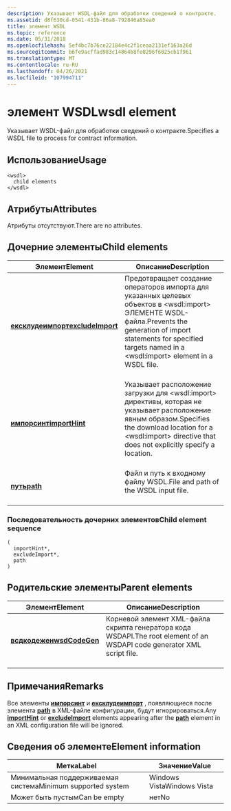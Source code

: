 ```yaml
---
description: Указывает WSDL-файл для обработки сведений о контракте.
ms.assetid: d8f630cd-0541-431b-86a8-792846a85ea0
title: элемент WSDL
ms.topic: reference
ms.date: 05/31/2018
ms.openlocfilehash: 5ef4bc7b76ce22184e4c2f1ceaa2131ef163a26d
ms.sourcegitcommit: b6fe9acffad983c14864b8fe0296f6025cb1f961
ms.translationtype: MT
ms.contentlocale: ru-RU
ms.lasthandoff: 04/26/2021
ms.locfileid: "107994711"
---
```

# <a name="wsdl-element"></a><span data-ttu-id="3f2d1-103">элемент WSDL</span><span class="sxs-lookup"><span data-stu-id="3f2d1-103">wsdl element</span></span>

<span data-ttu-id="3f2d1-104">Указывает WSDL-файл для обработки сведений о контракте.</span><span class="sxs-lookup"><span data-stu-id="3f2d1-104">Specifies a WSDL file to process for contract information.</span></span>

## <a name="usage"></a><span data-ttu-id="3f2d1-105">Использование</span><span class="sxs-lookup"><span data-stu-id="3f2d1-105">Usage</span></span>

``` syntax
<wsdl>
  child elements
</wsdl>
```

## <a name="attributes"></a><span data-ttu-id="3f2d1-106">Атрибуты</span><span class="sxs-lookup"><span data-stu-id="3f2d1-106">Attributes</span></span>

<span data-ttu-id="3f2d1-107">Атрибуты отсутствуют.</span><span class="sxs-lookup"><span data-stu-id="3f2d1-107">There are no attributes.</span></span>

## <a name="child-elements"></a><span data-ttu-id="3f2d1-108">Дочерние элементы</span><span class="sxs-lookup"><span data-stu-id="3f2d1-108">Child elements</span></span>



| <span data-ttu-id="3f2d1-109">Элемент</span><span class="sxs-lookup"><span data-stu-id="3f2d1-109">Element</span></span>                                           | <span data-ttu-id="3f2d1-110">Описание</span><span class="sxs-lookup"><span data-stu-id="3f2d1-110">Description</span></span>                                                                                                                                       |
|---------------------------------------------------|---------------------------------------------------------------------------------------------------------------------------------------------------|
| [<span data-ttu-id="3f2d1-111">**ексклудеимпорт**</span><span class="sxs-lookup"><span data-stu-id="3f2d1-111">**excludeImport**</span></span>](excludeimport.md)<br/> | <span data-ttu-id="3f2d1-112">Предотвращает создание операторов импорта для указанных целевых объектов в \<wsdl:import> ЭЛЕМЕНТЕ WSDL-файла.</span><span class="sxs-lookup"><span data-stu-id="3f2d1-112">Prevents the generation of import statements for specified targets named in a \<wsdl:import> element in a WSDL file.</span></span> <br/> <br/> |
| [<span data-ttu-id="3f2d1-113">**импорсинт**</span><span class="sxs-lookup"><span data-stu-id="3f2d1-113">**importHint**</span></span>](importhint.md)<br/>       | <span data-ttu-id="3f2d1-114">Указывает расположение загрузки для \<wsdl:import> директивы, которая не указывает расположение явным образом.</span><span class="sxs-lookup"><span data-stu-id="3f2d1-114">Specifies the download location for a \<wsdl:import> directive that does not explicitly specify a location.</span></span><br/> <br/>           |
| [<span data-ttu-id="3f2d1-115">**путь**</span><span class="sxs-lookup"><span data-stu-id="3f2d1-115">**path**</span></span>](path.md)<br/>                   | <span data-ttu-id="3f2d1-116">Файл и путь к входному файлу WSDL.</span><span class="sxs-lookup"><span data-stu-id="3f2d1-116">File and path of the WSDL input file.</span></span><br/> <br/>                                                                                      |



### <a name="child-element-sequence"></a><span data-ttu-id="3f2d1-117">Последовательность дочерних элементов</span><span class="sxs-lookup"><span data-stu-id="3f2d1-117">Child element sequence</span></span>

``` syntax
(
  importHint*, 
  excludeImport*, 
  path
)
```

## <a name="parent-elements"></a><span data-ttu-id="3f2d1-118">Родительские элементы</span><span class="sxs-lookup"><span data-stu-id="3f2d1-118">Parent elements</span></span>



| <span data-ttu-id="3f2d1-119">Элемент</span><span class="sxs-lookup"><span data-stu-id="3f2d1-119">Element</span></span>                                     | <span data-ttu-id="3f2d1-120">Описание</span><span class="sxs-lookup"><span data-stu-id="3f2d1-120">Description</span></span>                                                                          |
|---------------------------------------------|--------------------------------------------------------------------------------------|
| [<span data-ttu-id="3f2d1-121">**всдкодежен**</span><span class="sxs-lookup"><span data-stu-id="3f2d1-121">**wsdCodeGen**</span></span>](wsdcodegen.md)<br/> | <span data-ttu-id="3f2d1-122">Корневой элемент XML-файла скрипта генератора кода WSDAPI.</span><span class="sxs-lookup"><span data-stu-id="3f2d1-122">The root element of an WSDAPI code generator XML script file.</span></span><br/> <br/> |



## <a name="remarks"></a><span data-ttu-id="3f2d1-123">Примечания</span><span class="sxs-lookup"><span data-stu-id="3f2d1-123">Remarks</span></span>

<span data-ttu-id="3f2d1-124">Все элементы [**импорсинт**](importhint.md) и [**ексклудеимпорт**](excludeimport.md) , появляющиеся после элемента [**path**](path.md) в XML-файле конфигурации, будут игнорироваться.</span><span class="sxs-lookup"><span data-stu-id="3f2d1-124">Any [**importHint**](importhint.md) or [**excludeImport**](excludeimport.md) elements appearing after the [**path**](path.md) element in an XML configuration file will be ignored.</span></span>

## <a name="element-information"></a><span data-ttu-id="3f2d1-125">Сведения об элементе</span><span class="sxs-lookup"><span data-stu-id="3f2d1-125">Element information</span></span>



| <span data-ttu-id="3f2d1-126">Метка</span><span class="sxs-lookup"><span data-stu-id="3f2d1-126">Label</span></span> | <span data-ttu-id="3f2d1-127">Значение</span><span class="sxs-lookup"><span data-stu-id="3f2d1-127">Value</span></span> |
|-------------------------------------|---------------|
| <span data-ttu-id="3f2d1-128">Минимальная поддерживаемая система</span><span class="sxs-lookup"><span data-stu-id="3f2d1-128">Minimum supported system</span></span><br/> | <span data-ttu-id="3f2d1-129">Windows Vista</span><span class="sxs-lookup"><span data-stu-id="3f2d1-129">Windows Vista</span></span> |
| <span data-ttu-id="3f2d1-130">Может быть пустым</span><span class="sxs-lookup"><span data-stu-id="3f2d1-130">Can be empty</span></span>                        | <span data-ttu-id="3f2d1-131">нет</span><span class="sxs-lookup"><span data-stu-id="3f2d1-131">No</span></span>            |



 

 




